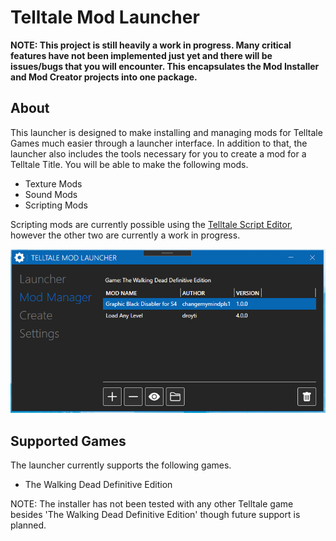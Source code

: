 # Telltale Mod Launcher

**NOTE: This project is still heavily a work in progress. Many critical features have not been implemented just yet and there will be issues/bugs that you will encounter. This encapsulates the Mod Installer and Mod Creator projects into one package.**

## About
This launcher is designed to make installing and managing mods for Telltale Games much easier through a launcher interface. In addition to that, the launcher also includes the tools necessary for you to create a mod for a Telltale Title. You will be able to make the following mods.
- Texture Mods
- Sound Mods
- Scripting Mods

Scripting mods are currently possible using the [Telltale Script Editor](https://github.com/Telltale-Modding-Group/Telltale-Script-Editor), however the other two are currently a work in progress.

![Screenshot 1](screenshots/shot1.png)

## Supported Games
The launcher currently supports the following games.
- The Walking Dead Definitive Edition

NOTE: The installer has not been tested with any other Telltale game besides 'The Walking Dead Definitive Edition' though future support is planned.
